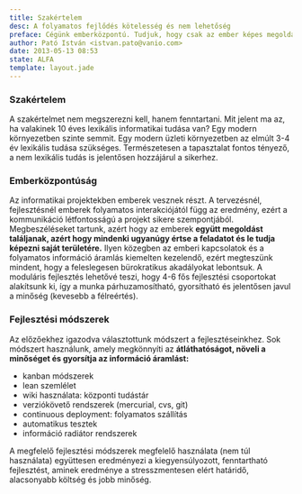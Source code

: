 ```yaml
---
title: Szakértelem
desc: A folyamatos fejlődés kötelesség és nem lehetőség
preface: Cégünk emberközpontú. Tudjuk, hogy csak az ember képes megoldani a feladatokat.
author: Pató István <istvan.pato@vanio.com>
date: 2013-05-13 08:53
state: ALFA
template: layout.jade
---
```


### Szakértelem

A szakértelmet nem megszerezni kell, hanem fenntartani. Mit jelent ma az, ha valakinek 10 éves lexikális informatikai tudása van? Egy modern környezetben szinte semmit. Egy modern üzleti környezetben az elmúlt 3-4 év lexikális tudása szükséges. Természetesen a tapasztalat fontos tényező, a nem lexikális tudás is jelentősen hozzájárul a sikerhez. 

### Emberközpontúság

Az informatikai projektekben emberek vesznek részt. A tervezésnél, fejlesztésnél emberek folyamatos interakciójától függ az eredmény, ezért a kommunikáció létfontosságú a projekt sikere szempontjából. Megbeszéléseket tartunk, azért hogy az emberek **együtt megoldást találjanak, azért hogy mindenki ugyanúgy értse a feladatot és le tudja képezni saját területére.** Ilyen közegben az emberi kapcsolatok és a folyamatos információ áramlás kiemelten kezelendő, ezért megteszünk mindent, hogy a feleslegesen bürokratikus akadályokat lebontsuk. A moduláris fejlesztés lehetővé teszi, hogy 4-6 fős fejlesztési csoportokat alakítsunk ki, így a munka párhuzamosítható, gyorsítható és jelentősen javul a minőség (kevesebb a félreértés).

### Fejlesztési módszerek
Az előzőekhez igazodva választottunk módszert a fejlesztéseinkhez. Sok módszert használunk, amely megkönnyíti az **átláthatóságot, növeli a minőséget és gyorsítja az információ áramlást:**

* kanban módszerek
* lean szemlélet
* wiki használata: központi tudástár
* verziókövető rendszerek (mercurial, cvs, git)
* continuous deployment: folyamatos szállítás
* automatikus tesztek
* információ radiátor rendszerek

A megfelelő fejlesztési módszerek megfelelő használata (nem túl használata) együttesen eredményezi a kiegyensúlyozott, fenntartható fejlesztést, aminek eredménye a stresszmentesen elért határidő, alacsonyabb költség és jobb minőség.